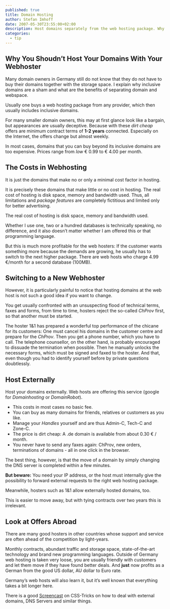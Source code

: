 ```yaml
---
published: true
title: Domain Hosting
author: Stefan Imhoff
date: 2007-05-30T23:55:00+02:00
description: Host domains separately from the web hosting package. Why this is a good idea and what are the benefits?
categories:
  - tip
---
```


## Why You Shoudn’t Host Your Domains With Your Webhoster

Many domain owners in Germany still do not know that they do not have to buy their domains together with the storage space. I explain why inclusive domains are a sham and what are the benefits of separating domain and webspace.

Usually one buys a web hosting package from any provider, which then usually includes inclusive domains.

For many smaller domain owners, this may at first glance look like a bargain, but appearances are usually deceptive. Because with these _dirt cheap_ offers are minimum contract terms of **1-2 years** connected. Especially on the Internet, the offers change but almost weekly.

In most cases, domains that you can buy beyond its inclusive domains are too expensive. Prices range from _low_ € 0.99 to € 4.00 per month.

## The Costs in Webhosting

It is just the domains that make no or only a minimal cost factor in hosting.

It is precisely these domains that make little or no cost in hosting. The real cost of hosting is disk space, memory and bandwidth used. Thus, all limitations and _package features_ are completely fictitious and limited only for better advertising.

<Pullquote lang="en">
  The real cost of hosting is disk space, memory and bandwidth&nbsp;used.
</Pullquote>

Whether I use one, two or a hundred databases is technically speaking, no difference, and it also doesn’t matter whether I am offered this or that programming language.

But this is much more profitable for the web hosters: If the customer wants something more because the demands are growing, he usually has to switch to the next higher package. There are web hosts who charge 4.99 €/month for a second database (100MB).

## Switching to a New Webhoster

However, it is particularly painful to notice that hosting domains at the web host is not such a good idea if you want to change.

You get usually confronted with an unsuspecting flood of technical terms, faxes and forms, from time to time, hosters reject the so-called _ChProv_ first, so that another must be started.

The hoster 1&1 has prepared a wonderful top performance of the chicane for its customers: One must cancel his domains in the customer centre and prepare for the _ChProv_. Then you get a phone number, which you have to call. The telephone counsellor, on the other hand, is probably encouraged to dissuade the termination when possible. Then he manually unlocks the necessary forms, which must be signed and faxed to the hoster. And that, even though you had to identify yourself before by private questions doubtlessly.

## Host Externally

Host your domains externally. Web hosts are offering this service (google for _Domainhosting_ or _DomainRobot_).

- This costs in most cases no basic fee.
- You can buy as many domains for friends, relatives or customers as you like.
- Manage your _Handles_ yourself and are thus Admin-C, Tech-C and Zone-C.
- The price is dirt cheap: A .de domain is available from about 0.30 € / month.
- You never have to send any faxes again: ChProv, new orders, terminations of domains - all in one click in the browser.

The best thing, however, is that the move of a domain by simply changing the DNS server is completed within a few minutes.

**But beware:** You need your IP address, or the host must internally give the possibility to forward external requests to the right web hosting package.

Meanwhile, hosters such as 1&1 allow externally hosted domains, too.

This is easier to move away, but with tying contracts over two years this is irrelevant.

## Look at Offers Abroad

There are many good hosters in other countries whose support and service are often ahead of the competition by light-years.

Monthly contracts, abundant traffic and storage space, state-of-the-art technology and brand new programming languages. Outside of Germany web hosting is taken very loose, you are usually friendly with customers and let them move if they have found better deals. And **just** now profits as a German from the good US dollar, AU dollar to Euro rate.

Germany’s web hosts will also learn it, but it’s well known that everything takes a bit longer here.

There is a good [Screencast](https://css-tricks.com/video-screencasts/46-domains-dns-hosting-and-google-apps/) on CSS-Tricks on how to deal with external domains, DNS Servers and similar things.
